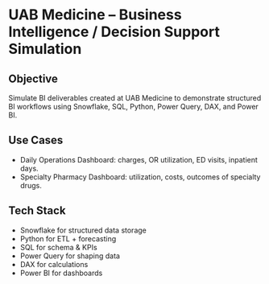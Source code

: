 # UAB Medicine – Business Intelligence / Decision Support Simulation

## Objective
Simulate BI deliverables created at UAB Medicine to demonstrate structured BI workflows using Snowflake, SQL, Python, Power Query, DAX, and Power BI.

## Use Cases
- Daily Operations Dashboard: charges, OR utilization, ED visits, inpatient days.
- Specialty Pharmacy Dashboard: utilization, costs, outcomes of specialty drugs.

## Tech Stack
- Snowflake for structured data storage
- Python for ETL + forecasting
- SQL for schema & KPIs
- Power Query for shaping data
- DAX for calculations
- Power BI for dashboards


